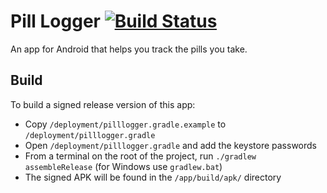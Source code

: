 Pill Logger [![Build Status](https://travis-ci.org/allendevco/pill-logger.png?branch=tutorial)](https://travis-ci.org/allendevco/pill-logger)
===========

An app for Android that helps you track the pills you take.

Build
-----
To build a signed release version of this app:
-	Copy `/deployment/pilllogger.gradle.example` to `/deployment/pilllogger.gradle`
-	Open `/deployment/pilllogger.gradle` and add the keystore passwords
-	From a terminal on the root of the project, run `./gradlew assembleRelease` (for Windows use `gradlew.bat`)
-	The signed APK will be found in the `/app/build/apk/` directory
